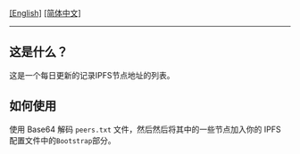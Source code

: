 [[English]](./README.md) [[简体中文]](./README-CN.md)

---

## 这是什么？

这是一个每日更新的记录IPFS节点地址的列表。

## 如何使用

使用 Base64 解码 `peers.txt` 文件，然后然后将其中的一些节点加入你的 IPFS 配置文件中的`Bootstrap`部分。
